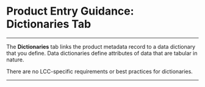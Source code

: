 # Product Entry Guidance: Dictionaries Tab

---

The **Dictionaries** tab links the product metadata record to a data dictionary that you define. Data dictionaries define attributes of data that are tabular in nature.

There are no LCC-specific requirements or best practices for dictionaries.

---


